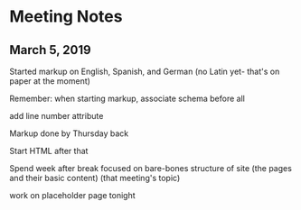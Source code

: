 # Meeting Notes 
## March 5, 2019

Started markup on English, Spanish, and German (no Latin yet- that's on paper at the moment)

Remember: when starting markup, associate schema before all

add line number attribute

Markup done by Thursday back

Start HTML after that

Spend week after break focused on bare-bones structure of site (the pages and their basic content) (that meeting's topic)

work on placeholder page tonight